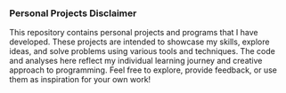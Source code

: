 ### Personal Projects Disclaimer

This repository contains personal projects and programs that I have developed. These projects are intended to showcase my skills, explore ideas, and solve problems using various tools and techniques. The code and analyses here reflect my individual learning journey and creative approach to programming. Feel free to explore, provide feedback, or use them as inspiration for your own work!
